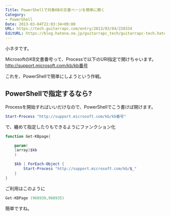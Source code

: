 ```yaml
---
Title: PowerShellで対象KBの文書ページを簡単に開く
Category:
- PowerShell
Date: 2013-03-04T22:03:34+09:00
URL: https://tech.guitarrapc.com/entry/2013/03/04/220334
EditURL: https://blog.hatena.ne.jp/guitarrapc_tech/guitarrapc-tech.hatenablog.com/atom/entry/6802418398340423768
---
```


<!--
Date: 2013-03-04T22:03:34+09:00
URL: https://tech.guitarrapc.com/entry/2013/03/04/220334
-->

小ネタです。

MicrosoftのKB文書番号って、Processで以下のURI指定で開けちゃいます。
http://support.microsoft.com/kb/kb番号

これを、PowerShellで簡単にしようという作戦。



## PowerShellで指定するなら?

Processを開始すればいいだけなので、PowerShellでこう書けば開けます。

```ps1
Start-Process "http://support.microsoft.com/kb/kb番号"
```


で、纏めて指定したりもできるようにファンクション化

```ps1
function Get-KBpage{

	param(
	[array]$kb
	)

	$kb | ForEach-Object {
		Start-Process "http://support.microsoft.com/kb/$_"
	}
}
```


ご利用はこのように

```ps1
Get-KBPage (968930,968935)
```


簡単ですね。
